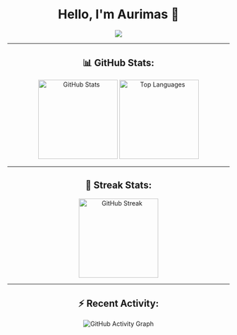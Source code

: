 <h1 align="center">Hello, I'm Aurimas 👋</h1>

<p align="center">
  <img src="https://readme-typing-svg.herokuapp.com?font=Fira+Code&weight=500&pause=1000&color=F75C7E&width=435&lines=Welcome+to+my+GitHub+Profile!;I'm+a+passionate+developer!">
</p>

---

<h2 align="center">📊 GitHub Stats:</h2>

<div align="center">
  <img height="180em" src="https://github-readme-stats.vercel.app/api?username=agreic&show_icons=true&theme=radical&hide_border=true&count_private=true" alt="GitHub Stats"/>
  <img height="180em" src="https://github-readme-stats.vercel.app/api/top-langs/?username=agreic&layout=compact&langs_count=8&theme=radical&hide_border=true" alt="Top Languages"/>
</div>

---

<h2 align="center">🌟 Streak Stats:</h2>

<div align="center">
  <img height="180em" src="https://github-readme-streak-stats.herokuapp.com/?user=agreic&theme=highcontrast&hide_border=true" alt="GitHub Streak"/>
</div>

---

<h2 align="center">⚡ Recent Activity:</h2>

<div align="center">
  <img src="https://activity-graph.herokuapp.com/graph?username=agreic&bg_color=1a1b27&color=ff00c8&line=ff00c8&point=ffffff&area=true&hide_border=true" alt="GitHub Activity Graph"/>
</div>


<!---
agreic/agreic is a ✨ special ✨ repository because its `README.md` (this file) appears on your GitHub profile.
You can click the Preview link to take a look at your changes.
--->
